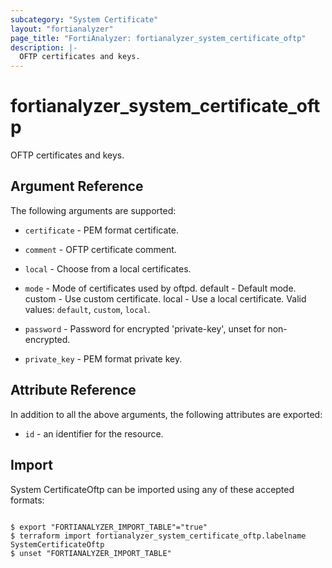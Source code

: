 ```yaml
---
subcategory: "System Certificate"
layout: "fortianalyzer"
page_title: "FortiAnalyzer: fortianalyzer_system_certificate_oftp"
description: |-
  OFTP certificates and keys.
---
```


# fortianalyzer_system_certificate_oftp
OFTP certificates and keys.

## Argument Reference


The following arguments are supported:


* `certificate` - PEM format certificate.
* `comment` - OFTP certificate comment.
* `local` - Choose from a local certificates.
* `mode` - Mode of certificates used by oftpd. default - Default mode. custom - Use custom certificate. local - Use a local certificate. Valid values: `default`, `custom`, `local`.

* `password` - Password for encrypted 'private-key', unset for non-encrypted.
* `private_key` - PEM format private key.


## Attribute Reference

In addition to all the above arguments, the following attributes are exported:
* `id` - an identifier for the resource.

## Import

System CertificateOftp can be imported using any of these accepted formats:
```

$ export "FORTIANALYZER_IMPORT_TABLE"="true"
$ terraform import fortianalyzer_system_certificate_oftp.labelname SystemCertificateOftp
$ unset "FORTIANALYZER_IMPORT_TABLE"
```


